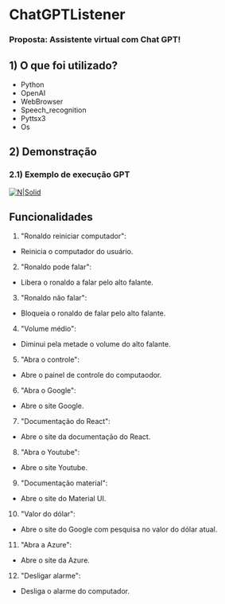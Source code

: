 # ChatGPTListener

### Proposta: Assistente virtual com Chat GPT!

## 1) O que foi utilizado?

- Python
- OpenAI
- WebBrowser
- Speech_recognition
- Pyttsx3
- Os


## 2) Demonstração

### 2.1) Exemplo de execução GPT

[![N|Solid](https://i.imgur.com/W3Ssygp.jpg)](https://i.imgur.com/W3Ssygp.jpg)

## Funcionalidades

1) "Ronaldo reiniciar computador":
  - Reinicia o computador do usuário.

2) "Ronaldo pode falar":
  - Libera o ronaldo a falar pelo alto falante.
  
3) "Ronaldo não falar":
  - Bloqueia o ronaldo de falar pelo alto falante.
  
4) "Volume médio":
  - Diminui pela metade o volume do alto falante.

5) "Abra o controle":
  - Abre o painel de controle do computaodor.

6) "Abra o Google":
  - Abre o site Google.
  
7) "Documentação do React":
  - Abre o site da documentação do React.
  
8) "Abra o Youtube":
  - Abre o site Youtube.
  
9) "Documentação material":
  - Abre o site do Material UI.

10) "Valor do dólar":
  - Abre o site do Google com pesquisa no valor do dólar atual.
  
11) "Abra a Azure":
  - Abre o site da Azure.
  
12) "Desligar alarme":
  - Desliga o alarme do computador.

